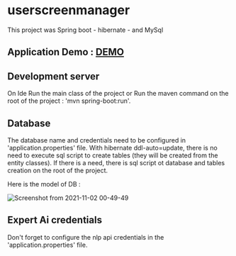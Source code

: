 # userscreenmanager

This project was Spring boot - hibernate - and MySql

## Application Demo : [DEMO](http://173.249.32.142/)

## Development server

On Ide Run the main class of the project
or
Run the maven command on the root of the project :   'mvn spring-boot:run'.


## Database

The database name and credentials need to be configured in 'application.properties' file.
With hibernate ddl-auto=update, there is no need to execute sql script to create tables (they will be created from the entity classes).
If there is a need, there is sql script ot database and tables creation on the root of the project.

Here is the model of DB : 

![Screenshot from 2021-11-02 00-49-49](https://user-images.githubusercontent.com/12358940/139757008-fd2f6c61-effb-489b-822a-5b2b67465495.png)


## Expert Ai credentials

Don't forget to configure the nlp api credentials in the 'application.properties' file.
